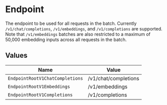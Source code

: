 # Endpoint

The endpoint to be used for all requests in the batch. Currently `/v1/chat/completions`, `/v1/embeddings`, and `/v1/completions` are supported. Note that `/v1/embeddings` batches are also restricted to a maximum of 50,000 embedding inputs across all requests in the batch.


## Values

| Name                            | Value                           |
| ------------------------------- | ------------------------------- |
| `EndpointRootV1ChatCompletions` | /v1/chat/completions            |
| `EndpointRootV1Embeddings`      | /v1/embeddings                  |
| `EndpointRootV1Completions`     | /v1/completions                 |
